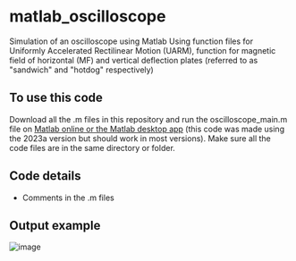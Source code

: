 # matlab_oscilloscope

Simulation of an oscilloscope using Matlab 
Using function files for Uniformly Accelerated Rectilinear Motion (UARM), function for magnetic field of horizontal (MF) and vertical deflection plates (referred to as "sandwich" and "hotdog" respectively)

## To use this code

Download all the .m files in this repository and run the oscilloscope_main.m file on [Matlab online or the Matlab desktop app](https://matlab.mathworks.com) (this code was made using the 2023a version but should work in most versions). Make sure all the code files are in the same directory or folder.

## Code details
- Comments in the .m files

## Output example
![image](https://github.com/sofia-lpz/matlab_oscilloscope/assets/131844868/0461838a-8ec1-412b-91e2-f4abce0854c7)
